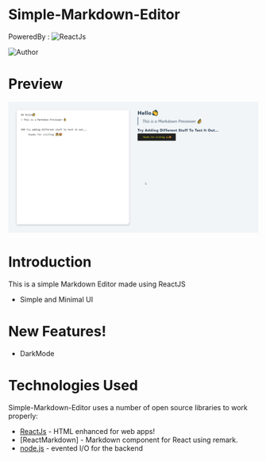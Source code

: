 # Simple-Markdown-Editor

PoweredBy :
![ReactJs](https://user-images.githubusercontent.com/56060354/97405855-53c40280-191e-11eb-8fe5-8d7878b0b280.png)

![Author](https://img.shields.io/badge/author-Pratyush%20Kumar-lightgrey.svg?colorB=9900cc&style=flat-square)

# Preview
![Markdown-Editor](https://github.com/PratyushK7/Resources/blob/main/MarkdownEditor-LightTheme.png)

# Introduction
This is a simple Markdown Editor made using ReactJS

  - Simple and Minimal UI

# New Features!

  - DarkMode 
 
# Technologies Used

Simple-Markdown-Editor uses a number of open source libraries to work properly:

* [ReactJs] - HTML enhanced for web apps!
* [ReactMarkdown] - Markdown component for React using remark.
* [node.js] - evented I/O for the backend

 [git-repo-url]: https://github.com/PratyushK7/gi-pics
 [node.js]: http://nodejs.org/
 [ReactJs]: http://reactjs.org/
